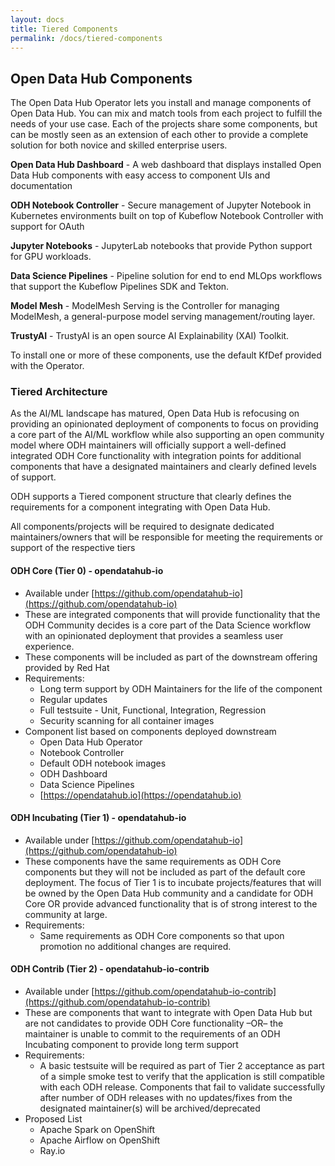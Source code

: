 ```yaml
---
layout: docs
title: Tiered Components
permalink: /docs/tiered-components
---
```


## Open Data Hub Components

The Open Data Hub Operator lets you install and manage components of Open Data Hub. You can mix and match tools from each project to fulfill the needs of your use case. Each of the projects share some components, but can be mostly seen as an extension of each other to provide a complete solution for both novice and skilled enterprise users.

**Open Data Hub Dashboard** -
A web dashboard that displays installed Open Data Hub components with easy access to component UIs and documentation

**ODH Notebook Controller** -
Secure management of Jupyter Notebook in Kubernetes environments built on top of Kubeflow Notebook Controller with support for OAuth

**Jupyter Notebooks** - JupyterLab notebooks that provide Python support for GPU workloads.

**Data Science Pipelines** - Pipeline solution for end to end MLOps workflows that support the Kubeflow Pipelines SDK and Tekton.

**Model Mesh** - ModelMesh Serving is the Controller for managing ModelMesh, a general-purpose model serving management/routing layer.

**TrustyAI** - TrustyAI is an open source AI Explainability (XAI) Toolkit.

To install one or more of these components, use the default KfDef provided with the Operator.

### Tiered Architecture

As the AI/ML landscape has matured, Open Data Hub is refocusing on providing an opinionated deployment of components to focus on providing a core part of the AI/ML workflow while also supporting an open community model where ODH maintainers will officially support a well-defined integrated ODH Core functionality with integration points for additional components that have a designated maintainers and clearly defined levels of support.

ODH supports a Tiered component structure that clearly defines the requirements for a component integrating with Open Data Hub.

All components/projects will be required to designate dedicated maintainers/owners that will be responsible for meeting the requirements or support of the respective tiers

#### ODH Core (Tier 0) - opendatahub-io
* Available under [https://github.com/opendatahub-io](https://github.com/opendatahub-io)
* These are integrated components that will provide functionality that the ODH Community decides is a core part of the Data Science workflow with an opinionated deployment that provides a seamless user experience.
* These components will be included as part of the downstream offering provided by Red Hat
* Requirements:
  * Long term support by ODH Maintainers for the life of the component
  * Regular updates
  * Full testsuite - Unit, Functional, Integration, Regression
  * Security scanning for all container images
* Component list based on components deployed downstream
  * Open Data Hub Operator
  * Notebook Controller
  * Default ODH notebook images
  * ODH Dashboard
  * Data Science Pipelines
  * [https://opendatahub.io](https://opendatahub.io)

#### ODH Incubating (Tier 1) - opendatahub-io
* Available under [https://github.com/opendatahub-io](https://github.com/opendatahub-io)
* These components have the same requirements as ODH Core components but they will not be included as part of the default core deployment.  The focus of Tier 1 is to incubate projects/features that will be owned by the Open Data Hub community and a candidate for ODH Core OR provide advanced functionality that is of strong interest to the community at large.
* Requirements:
  * Same requirements as ODH Core components so that upon promotion no additional changes are required.

#### ODH Contrib (Tier 2) - opendatahub-io-contrib
* Available under [https://github.com/opendatahub-io-contrib](https://github.com/opendatahub-io-contrib)
* These are components that want to integrate with Open Data Hub but are not candidates to provide ODH Core functionality –OR– the maintainer is unable to commit to the requirements of an ODH Incubating component to provide long term support
* Requirements:
  * A basic testsuite will be required as part of Tier 2 acceptance as part of a simple smoke test to verify that the application is still compatible with each ODH release.  Components that fail to validate successfully after <X> number of ODH releases with no updates/fixes from the designated maintainer(s) will be archived/deprecated
* Proposed List
  * Apache Spark on OpenShift
  * Apache Airflow on OpenShift
  * Ray.io